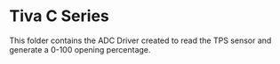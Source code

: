 # Tiva C Series

This folder contains the ADC Driver created to read the TPS sensor and generate a 0-100 opening percentage.